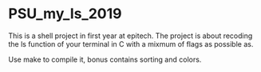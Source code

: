 # PSU_my_ls_2019
This is a shell project in first year at epitech. The project is about recoding the ls function of your terminal in C with a mixmum of flags as possible as.

Use make to compile it, bonus contains sorting and colors.
